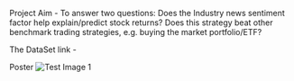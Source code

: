 
Project Aim - To answer two questions: 
Does the Industry news sentiment factor help explain/predict stock returns? 
Does this strategy beat other benchmark trading strategies, e.g. buying the market portfolio/ETF?

The DataSet link - 

Poster
![Test Image 1](https://github.com/rohinishimpatwar/The-NLP-News-Sentiment-Trading-Strategy/blob/master/Images/poster.png)
